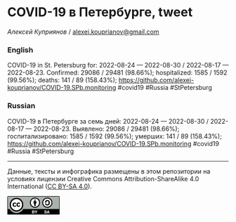 COVID-19 в Петербурге, tweet
============================

*Алексей Куприянов* /
<a href="mailto:alexei.kouprianov@gmail.com" class="email">alexei.kouprianov@gmail.com</a>

### English

COVID-19 in St. Petersburg for: 2022-08-24 — 2022-08-30 / 2022-08-17 —
2022-08-23. Сonfirmed: 29086 / 29481 (98.66%); hospitalized: 1585 / 1592
(99.56%); deaths: 141 / 89 (158.43%);
<a href="https://github.com/alexei-kouprianov/COVID-19.SPb.monitoring" class="uri">https://github.com/alexei-kouprianov/COVID-19.SPb.monitoring</a>
\#covid19 \#Russia \#StPetersburg

### Russian

COVID-19 в Петербурге за семь дней: 2022-08-24 — 2022-08-30 / 2022-08-17
— 2022-08-23. Выявлено: 29086 / 29481 (98.66%); госпитализировано: 1585
/ 1592 (99.56%); умерших: 141 / 89 (158.43%);
<a href="https://github.com/alexei-kouprianov/COVID-19.SPb.monitoring" class="uri">https://github.com/alexei-kouprianov/COVID-19.SPb.monitoring</a>
\#covid19 \#Russia \#StPetersburg

------------------------------------------------------------------------

Данные, тексты и инфографика размещены в этом репозитории на условиях
лицензии Creative Commons Attribution-ShareAlike 4.0 International ([CC
BY-SA 4.0](https://creativecommons.org/licenses/by-sa/4.0/)).

![](../misc/CC-BY-SA-icon.png "CC-BY-SA")
